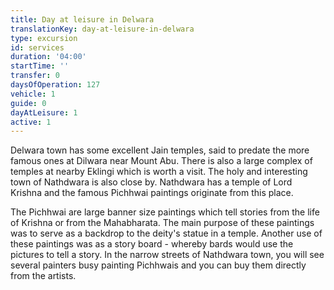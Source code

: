 ```yaml
---
title: Day at leisure in Delwara
translationKey: day-at-leisure-in-delwara
type: excursion
id: services
duration: '04:00'
startTime: ''
transfer: 0
daysOfOperation: 127
vehicle: 1
guide: 0
dayAtLeisure: 1
active: 1
---
```

Delwara town has some excellent Jain temples, said to predate the more famous ones at Dilwara near Mount Abu. There is also a large complex of temples at nearby Eklingi which is worth a visit. The holy and interesting town of Nathdwara is also close by. Nathdwara has a temple of Lord Krishna and the famous Pichhwai paintings originate from this place.     


The Pichhwai are large banner size paintings which tell stories from the life of Krishna or from the Mahabharata. The main purpose of these paintings was to serve as a backdrop to the deity's statue in a temple. Another use of these paintings was as a story board - whereby bards would use the pictures to tell a story. In the narrow streets of Nathdwara town, you will see several painters busy painting Pichhwais and you can buy them directly from the artists.